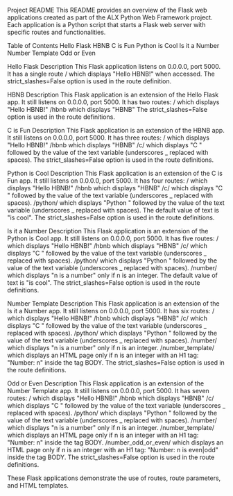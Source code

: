 Project README
This README provides an overview of the Flask web applications created as part of the ALX Python Web Framework project. Each application is a Python script that starts a Flask web server with specific routes and functionalities.

Table of Contents
Hello Flask
HBNB
C is Fun
Python is Cool
Is it a Number
Number Template
Odd or Even

Hello Flask
Description
This Flask application listens on 0.0.0.0, port 5000.
It has a single route / which displays "Hello HBNB!" when accessed.
The strict_slashes=False option is used in the route definition.

HBNB
Description
This Flask application is an extension of the Hello Flask app.
It still listens on 0.0.0.0, port 5000.
It has two routes:
/ which displays "Hello HBNB!"
/hbnb which displays "HBNB"
The strict_slashes=False option is used in the route definitions.

C is Fun
Description
This Flask application is an extension of the HBNB app.
It still listens on 0.0.0.0, port 5000.
It has three routes:
/ which displays "Hello HBNB!"
/hbnb which displays "HBNB"
/c/<text> which displays "C " followed by the value of the text variable (underscores _ replaced with spaces).
The strict_slashes=False option is used in the route definitions.

Python is Cool
Description
This Flask application is an extension of the C is Fun app.
It still listens on 0.0.0.0, port 5000.
It has four routes:
/ which displays "Hello HBNB!"
/hbnb which displays "HBNB"
/c/<text> which displays "C " followed by the value of the text variable (underscores _ replaced with spaces).
/python/<text> which displays "Python " followed by the value of the text variable (underscores _ replaced with spaces).
The default value of text is "is cool".
The strict_slashes=False option is used in the route definitions.

Is it a Number
Description
This Flask application is an extension of the Python is Cool app.
It still listens on 0.0.0.0, port 5000.
It has five routes:
/ which displays "Hello HBNB!"
/hbnb which displays "HBNB"
/c/<text> which displays "C " followed by the value of the text variable (underscores _ replaced with spaces).
/python/<text> which displays "Python " followed by the value of the text variable (underscores _ replaced with spaces).
/number/<n> which displays "n is a number" only if n is an integer.
The default value of text is "is cool".
The strict_slashes=False option is used in the route definitions.

Number Template
Description
This Flask application is an extension of the Is it a Number app.
It still listens on 0.0.0.0, port 5000.
It has six routes:
/ which displays "Hello HBNB!"
/hbnb which displays "HBNB"
/c/<text> which displays "C " followed by the value of the text variable (underscores _ replaced with spaces).
/python/<text> which displays "Python " followed by the value of the text variable (underscores _ replaced with spaces).
/number/<n> which displays "n is a number" only if n is an integer.
/number_template/<n> which displays an HTML page only if n is an integer with an H1 tag: "Number: n" inside the tag BODY.
The strict_slashes=False option is used in the route definitions.

Odd or Even
Description
This Flask application is an extension of the Number Template app.
It still listens on 0.0.0.0, port 5000.
It has seven routes:
/ which displays "Hello HBNB!"
/hbnb which displays "HBNB"
/c/<text> which displays "C " followed by the value of the text variable (underscores _ replaced with spaces).
/python/<text> which displays "Python " followed by the value of the text variable (underscores _ replaced with spaces).
/number/<n> which displays "n is a number" only if n is an integer.
/number_template/<n> which displays an HTML page only if n is an integer with an H1 tag: "Number: n" inside the tag BODY.
/number_odd_or_even/<n> which displays an HTML page only if n is an integer with an H1 tag: "Number: n is even|odd" inside the tag BODY.
The strict_slashes=False option is used in the route definitions.

These Flask applications demonstrate the use of routes, route parameters, and HTML templates.
